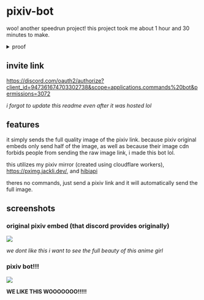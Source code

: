 # pixiv-bot

woo! another speedrun project! this project took me about 1 hour and 30 minutes to make. 

<details>
    <summary>proof</summary>
    <img src="https://cdn.hayasaka.moe/5dtw2vdd1jzg.jpg" />
</details>

## invite link

https://discord.com/oauth2/authorize?client_id=947361674703302738&scope=applications.commands%20bot&permissions=3072

*i forgot to update this readme even after it was hosted lol*

## features

it simply sends the full quality image of the pixiv link. because pixiv original embeds only send half of the image, as well as because their image cdn forbids people from sending the raw image link, i made this bot lol.

this utilizes my pixiv mirror (created using cloudflare workers), https://pximg.jackli.dev/, and [hibiapi](https://github.com/mixmoe/HibiAPI)

theres no commands, just send a pixiv link and it will automatically send the full image.

## screenshots

### original pixiv embed (that discord provides originally)

<img src="https://cdn.hayasaka.moe/aea5d9y2mkl2.jpg" />

*we dont like this i want to see the full beauty of this anime girl*

### pixiv bot!!!

<img src="https://cdn.hayasaka.moe/cknu8ebhssnt.jpg" />

**WE LIKE THIS WOOOOOOO!!!!!**